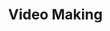 ---
layout: "layouts/simple.njk"
title: "Video Making"
description: "Pellentesque habitant morbi tristique senectus et netus et malesuada fames."
faIcon: "film"
tags: "services"
---